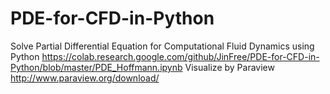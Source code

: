 # PDE-for-CFD-in-Python
Solve Partial Differential Equation for Computational Fluid Dynamics using Python
https://colab.research.google.com/github/JinFree/PDE-for-CFD-in-Python/blob/master/PDE_Hoffmann.ipynb
Visualize by Paraview
  http://www.paraview.org/download/
